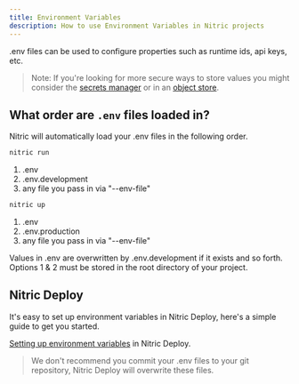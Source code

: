 ```yaml
---
title: Environment Variables
description: How to use Environment Variables in Nitric projects
---
```


.env files can be used to configure properties such as runtime ids, api keys, etc.

> Note: If you're looking for more secure ways to store values you might consider the [secrets manager](/docs/secrets) or in an [object store](/docs/storage).

## What order are `.env` files loaded in?

Nitric will automatically load your .env files in the following order.

```bash
nitric run
```

1. .env
2. .env.development
3. any file you pass in via "--env-file"

```bash
nitric up
```

1. .env
2. .env.production
3. any file you pass in via "--env-file"

Values in .env are overwritten by .env.development if it exists and so forth. Options 1 & 2 must be stored in the root directory of your project.

## Nitric Deploy

It's easy to set up environment variables in Nitric Deploy, here's a simple guide to get you started.

[Setting up environment variables](/docs/guides/deploy#configure-environment-variables) in Nitric Deploy.

> We don't recommend you commit your .env files to your git repository, Nitric Deploy will overwrite these files.
